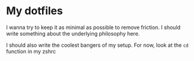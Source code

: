# My dotfiles

I wanna try to keep it as minimal as possible to remove friction. I should write something about the underlying philosophy here.

I should also write the coolest bangers of my setup. For now, look at the `cd` function in my zshrc

